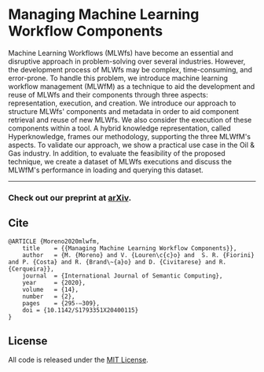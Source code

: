 # Managing Machine Learning Workflow Components
Machine Learning Workflows (MLWfs) have become an essential and disruptive approach in problem-solving over several industries. However, the development process of MLWfs may be complex, time-consuming, and error-prone. To handle this problem, we introduce machine learning workflow management (MLWfM) as a technique to aid the development and reuse of MLWfs and their components through three aspects: representation, execution, and creation. We introduce our approach to structure MLWfs' components and metadata in order to aid component retrieval and reuse of new MLWfs. We also consider the execution of these components within a tool. A hybrid knowledge representation, called Hyperknowledge, frames our methodology, supporting the three MLWfM's aspects. To validate our approach, we show a practical use case in the Oil & Gas industry. In addition, to evaluate the feasibility of the proposed technique, we create a dataset of MLWfs executions and discuss the MLWfM's performance in loading and querying this dataset.

---
### Check out our preprint at [arXiv](https://arxiv.org/abs/1912.05665).

## Cite

```
@ARTICLE {Moreno2020mlwfm,
    title    = {{Managing Machine Learning Workflow Components}},
    author   = {M. {Moreno} and V. {Louren\c{c}o} and  S. R. {Fiorini} and P. {Costa} and R. {Brand\~{a}o} and D. {Civitarese} and R. {Cerqueira}},
    journal  = {International Journal of Semantic Computing},
    year     = {2020},
    volume   = {14},
    number   = {2},
    pages    = {295-–309},
    doi = {10.1142/S1793351X20400115}
}
```

## License
All code is released under the [MIT License](https://github.com/ibm-hyperknowledge/mlwfm/blob/master/LICENSE).
